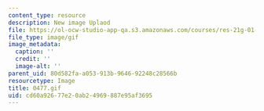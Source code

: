 ```yaml
---
content_type: resource
description: New image Uplaod
file: https://ol-ocw-studio-app-qa.s3.amazonaws.com/courses/res-21g-01-kana-spring-2010/cd60a92677e20ab24969887e95af3695_0477.gif
file_type: image/gif
image_metadata:
  caption: ''
  credit: ''
  image-alt: ''
parent_uid: 80d582fa-a053-913b-9646-92248c28566b
resourcetype: Image
title: 0477.gif
uid: cd60a926-77e2-0ab2-4969-887e95af3695
---
```

